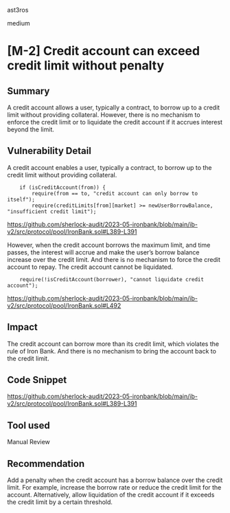 ast3ros

medium

# [M-2] Credit account can exceed credit limit without penalty

## Summary

A credit account allows a user, typically a contract, to borrow up to a credit limit without providing collateral. However, there is no mechanism to enforce the credit limit or to liquidate the credit account if it accrues interest beyond the limit.

## Vulnerability Detail

A credit account enables a user, typically a contract, to borrow up to the credit limit without providing collateral. 

        if (isCreditAccount(from)) {
            require(from == to, "credit account can only borrow to itself");
            require(creditLimits[from][market] >= newUserBorrowBalance, "insufficient credit limit");

https://github.com/sherlock-audit/2023-05-ironbank/blob/main/ib-v2/src/protocol/pool/IronBank.sol#L389-L391

However, when the credit account borrows the maximum limit, and time passes, the interest will accrue and make the user’s borrow balance increase over the credit limit. And there is no mechanism to force the credit account to repay. The credit account cannot be liquidated.

        require(!isCreditAccount(borrower), "cannot liquidate credit account");

https://github.com/sherlock-audit/2023-05-ironbank/blob/main/ib-v2/src/protocol/pool/IronBank.sol#L492

## Impact

The credit account can borrow more than its credit limit, which violates the rule of Iron Bank. And there is no mechanism to bring the account back to the credit limit.

## Code Snippet

https://github.com/sherlock-audit/2023-05-ironbank/blob/main/ib-v2/src/protocol/pool/IronBank.sol#L389-L391

## Tool used

Manual Review

## Recommendation

Add a penalty when the credit account has a borrow balance over the credit limit. For example, increase the borrow rate or reduce the credit limit for the account. Alternatively, allow liquidation of the credit account if it exceeds the credit limit by a certain threshold.